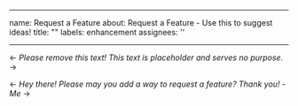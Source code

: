
---
name: Request a Feature
about: Request a Feature - Use this to suggest ideas!
title: ""
labels: enhancement
assignees: ''

---

<-
*Please remove this text!*
*This text is placeholder and serves no purpose.*
                                                ->

<-
*Hey there!*
*Please may you add a way to request a feature?*
*Thank you!*
*- Me*
                                                ->
